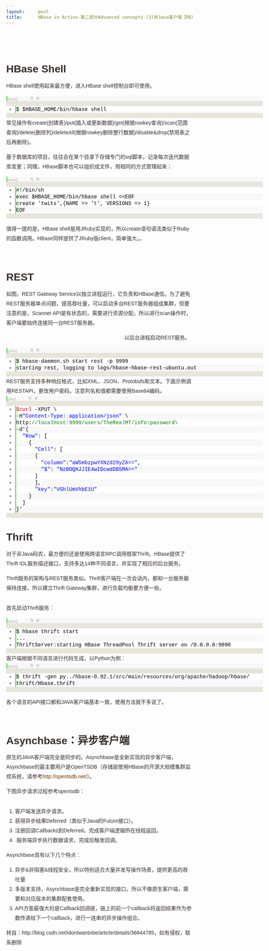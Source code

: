 ```yaml
---
layout:     post
title:      HBase in Action-第二部分Advanced concepts-(3)非Java客户端【REST、Thrift】
---
```

<div id="article_content" class="article_content clearfix csdn-tracking-statistics" data-pid="blog" data-mod="popu_307" data-dsm="post">
								            <link rel="stylesheet" href="https://csdnimg.cn/release/phoenix/template/css/ck_htmledit_views-f76675cdea.css">
						<div class="htmledit_views" id="content_views">
                
<h1 style="color:rgb(54,46,43);font-family:Arial;line-height:26px;">
<br></h1>
<h1 style="color:rgb(54,46,43);font-family:Arial;line-height:26px;">
HBase Shell</h1>
<p style="color:rgb(54,46,43);font-family:Arial;font-size:14px;line-height:26px;">
HBase shell使用起来最方便，进入HBase shell控制台即可使用。</p>
<p style="color:rgb(54,46,43);font-family:Arial;font-size:14px;line-height:26px;">
</p>
<div class="dp-highlighter bg_plain" style="font-family:Consolas, 'Courier New', Courier, mono, serif;width:693px;overflow:auto;color:rgb(54,46,43);line-height:26px;background-color:rgb(231,229,220);">
<div class="bar">
<div class="tools" style="font-size:9px;line-height:normal;font-family:Verdana, Geneva, Arial, Helvetica, sans-serif;color:#C0C0C0;border-left-width:3px;border-left-style:solid;border-left-color:rgb(108,226,108);background-color:rgb(248,248,248);">
<strong>[plain]</strong> <a href="http://blog.csdn.net/idontwantobe/article/details/36644785#" rel="nofollow" class="ViewSource" title="view plain" style="color:rgb(160,160,160);text-decoration:none;border:none;font-size:9px;display:inline-block;width:16px;text-indent:-2000px;background-color:inherit;">view
 plain</a><a href="http://blog.csdn.net/idontwantobe/article/details/36644785#" rel="nofollow" class="CopyToClipboard" title="copy" style="color:rgb(160,160,160);text-decoration:none;border:none;font-size:9px;display:inline-block;width:16px;text-indent:-2000px;background-color:inherit;">copy</a><a href="https://code.csdn.net/snippets/415188" rel="nofollow" title="在CODE上查看代码片" style="color:rgb(160,160,160);text-decoration:none;border:none;font-size:9px;display:inline-block;width:16px;background-color:inherit;"><img src="https://code.csdn.net/assets/CODE_ico.png" width="12" height="12" alt="在CODE上查看代码片" style="border:none;"></a><a href="https://code.csdn.net/snippets/415188/fork" rel="nofollow" title="派生到我的代码片" style="color:rgb(160,160,160);text-decoration:none;border:none;font-size:9px;display:inline-block;width:16px;background-color:inherit;"><img src="https://code.csdn.net/assets/ico_fork.svg" width="12" height="12" alt="派生到我的代码片" style="border:none;"></a>
<div style="width:18px;z-index:99;">
</div>
</div>
</div>
<ol start="1" style="border:none;color:rgb(92,92,92);background-color:rgb(255,255,255);"><li class="alt" style="border-style:none none none solid;border-left-width:3px;border-left-color:rgb(108,226,108);list-style:outside;color:inherit;line-height:18px;">
<span style="border:none;color:#000000;background-color:inherit;"><span style="border:none;background-color:inherit;">$ $HBASE_HOME/bin/hbase shell  </span></span></li></ol></div>
<span style="color:rgb(54,46,43);font-family:Arial;font-size:14px;line-height:26px;">常见操作有</span><span style="color:rgb(54,46,43);font-family:Arial;font-size:14px;line-height:26px;">create</span><span style="color:rgb(54,46,43);font-family:Arial;font-size:14px;line-height:26px;">(创建表)/</span><span style="color:rgb(54,46,43);font-family:Arial;font-size:14px;line-height:26px;">put</span><span style="color:rgb(54,46,43);font-family:Arial;font-size:14px;line-height:26px;">(插入或更新数据)/</span><span style="color:rgb(54,46,43);font-family:Arial;font-size:14px;line-height:26px;">get</span><span style="color:rgb(54,46,43);font-family:Arial;font-size:14px;line-height:26px;">(根据rowkey查询)/</span><span style="color:rgb(54,46,43);font-family:Arial;font-size:14px;line-height:26px;">scan</span><span style="color:rgb(54,46,43);font-family:Arial;font-size:14px;line-height:26px;">(范围查询)/</span><span style="color:rgb(54,46,43);font-family:Arial;font-size:14px;line-height:26px;">delete</span><span style="color:rgb(54,46,43);font-family:Arial;font-size:14px;line-height:26px;">(删除列)/</span><span style="color:rgb(54,46,43);font-family:Arial;font-size:14px;line-height:26px;">deleteAll</span><span style="color:rgb(54,46,43);font-family:Arial;font-size:14px;line-height:26px;">(根据rowkey删除整行数据)/</span><span style="color:rgb(54,46,43);font-family:Arial;font-size:14px;line-height:26px;">disable</span><span style="color:rgb(54,46,43);font-family:Arial;font-size:14px;line-height:26px;">&amp;</span><span style="color:rgb(54,46,43);font-family:Arial;font-size:14px;line-height:26px;">drop</span><span style="color:rgb(54,46,43);font-family:Arial;font-size:14px;line-height:26px;">(禁用表之后再删除)。</span>
<p style="color:rgb(54,46,43);font-family:Arial;font-size:14px;line-height:26px;">
基于数据库的项目，往往会在某个目录下存储专门的sql脚本，记录每次迭代数据库变更；同理，HBase脚本也可以组织成文件，用相同的方式管理起来：</p>
<div class="dp-highlighter bg_plain" style="font-family:Consolas, 'Courier New', Courier, mono, serif;width:693px;overflow:auto;color:rgb(54,46,43);line-height:26px;background-color:rgb(231,229,220);">
<div class="bar">
<div class="tools" style="font-size:9px;line-height:normal;font-family:Verdana, Geneva, Arial, Helvetica, sans-serif;color:#C0C0C0;border-left-width:3px;border-left-style:solid;border-left-color:rgb(108,226,108);background-color:rgb(248,248,248);">
<strong>[plain]</strong> <a href="http://blog.csdn.net/idontwantobe/article/details/36644785#" rel="nofollow" class="ViewSource" title="view plain" style="color:rgb(160,160,160);text-decoration:none;border:none;font-size:9px;display:inline-block;width:16px;text-indent:-2000px;background-color:inherit;">view
 plain</a><a href="http://blog.csdn.net/idontwantobe/article/details/36644785#" rel="nofollow" class="CopyToClipboard" title="copy" style="color:rgb(160,160,160);text-decoration:none;border:none;font-size:9px;display:inline-block;width:16px;text-indent:-2000px;background-color:inherit;">copy</a><a href="https://code.csdn.net/snippets/415188" rel="nofollow" title="在CODE上查看代码片" style="color:rgb(160,160,160);text-decoration:none;border:none;font-size:9px;display:inline-block;width:16px;background-color:inherit;"><img src="https://code.csdn.net/assets/CODE_ico.png" width="12" height="12" alt="在CODE上查看代码片" style="border:none;"></a><a href="https://code.csdn.net/snippets/415188/fork" rel="nofollow" title="派生到我的代码片" style="color:rgb(160,160,160);text-decoration:none;border:none;font-size:9px;display:inline-block;width:16px;background-color:inherit;"><img src="https://code.csdn.net/assets/ico_fork.svg" width="12" height="12" alt="派生到我的代码片" style="border:none;"></a>
<div style="width:18px;z-index:99;">
</div>
</div>
</div>
<ol start="1" style="border:none;color:rgb(92,92,92);background-color:rgb(255,255,255);"><li class="alt" style="border-style:none none none solid;border-left-width:3px;border-left-color:rgb(108,226,108);list-style:outside;color:inherit;line-height:18px;">
<span style="border:none;color:#000000;background-color:inherit;"><span style="border:none;background-color:inherit;">#!/bin/sh  </span></span></li><li style="border-style:none none none solid;border-left-width:3px;border-left-color:rgb(108,226,108);list-style:outside;line-height:18px;background-color:rgb(248,248,248);">
<span style="border:none;color:#000000;background-color:inherit;">exec $HBASE_HOME/bin/hbase shell &lt;&lt;EOF  </span></li><li class="alt" style="border-style:none none none solid;border-left-width:3px;border-left-color:rgb(108,226,108);list-style:outside;color:inherit;line-height:18px;">
<span style="border:none;color:#000000;background-color:inherit;">create 'twits',{NAME =&gt; 't', VERSIONS =&gt; 1}  </span></li><li style="border-style:none none none solid;border-left-width:3px;border-left-color:rgb(108,226,108);list-style:outside;line-height:18px;background-color:rgb(248,248,248);">
<span style="border:none;color:#000000;background-color:inherit;">EOF  </span></li></ol></div>
<p style="color:rgb(54,46,43);font-family:Arial;font-size:14px;line-height:26px;">
值得一提的是，HBase shell是用JRuby实现的，所以create语句语法类似于Ruby的函数调用。HBase同样提供了JRuby版client，简单强大。。</p>
<p style="color:rgb(54,46,43);font-family:Arial;font-size:14px;line-height:26px;">
<br></p>
<h1 style="color:rgb(54,46,43);font-family:Arial;line-height:26px;">
<a name="t1" style="color:rgb(106,57,6);"></a>REST</h1>
<p style="color:rgb(54,46,43);font-family:Arial;font-size:14px;line-height:26px;">
如图，REST Gateway Service以独立进程运行，它负责和HBase通信。为了避免REST服务器单点问题，提高吞吐量，可以启动多台REST服务器组成集群，但要注意的是，Scanner API是有状态的，需要进行资源分配，所以进行scan操作时，客户端要始终连接同一台REST服务器。</p>
<p style="color:rgb(54,46,43);font-family:Arial;font-size:14px;line-height:26px;">
<img src="https://img-blog.csdn.net/20140703125917187?watermark/2/text/aHR0cDovL2Jsb2cuY3Nkbi5uZXQvaWRvbnR3YW50b2Jl/font/5a6L5L2T/fontsize/400/fill/I0JBQkFCMA==/dissolve/70/gravity/Center" alt="" style="border:none;">                         
                                                         以后台进程启动REST服务。</p>
<div class="dp-highlighter bg_plain" style="font-family:Consolas, 'Courier New', Courier, mono, serif;width:693px;overflow:auto;color:rgb(54,46,43);line-height:26px;background-color:rgb(231,229,220);">
<div class="bar">
<div class="tools" style="font-size:9px;line-height:normal;font-family:Verdana, Geneva, Arial, Helvetica, sans-serif;color:#C0C0C0;border-left-width:3px;border-left-style:solid;border-left-color:rgb(108,226,108);background-color:rgb(248,248,248);">
<strong>[plain]</strong> <a href="http://blog.csdn.net/idontwantobe/article/details/36644785#" rel="nofollow" class="ViewSource" title="view plain" style="color:rgb(160,160,160);text-decoration:none;border:none;font-size:9px;display:inline-block;width:16px;text-indent:-2000px;background-color:inherit;">view
 plain</a><a href="http://blog.csdn.net/idontwantobe/article/details/36644785#" rel="nofollow" class="CopyToClipboard" title="copy" style="color:rgb(160,160,160);text-decoration:none;border:none;font-size:9px;display:inline-block;width:16px;text-indent:-2000px;background-color:inherit;">copy</a><a href="https://code.csdn.net/snippets/415188" rel="nofollow" title="在CODE上查看代码片" style="color:rgb(160,160,160);text-decoration:none;border:none;font-size:9px;display:inline-block;width:16px;background-color:inherit;"><img src="https://code.csdn.net/assets/CODE_ico.png" width="12" height="12" alt="在CODE上查看代码片" style="border:none;"></a><a href="https://code.csdn.net/snippets/415188/fork" rel="nofollow" title="派生到我的代码片" style="color:rgb(160,160,160);text-decoration:none;border:none;font-size:9px;display:inline-block;width:16px;background-color:inherit;"><img src="https://code.csdn.net/assets/ico_fork.svg" width="12" height="12" alt="派生到我的代码片" style="border:none;"></a>
<div style="width:18px;z-index:99;">
</div>
</div>
</div>
<ol start="1" style="border:none;color:rgb(92,92,92);background-color:rgb(255,255,255);"><li class="alt" style="border-style:none none none solid;border-left-width:3px;border-left-color:rgb(108,226,108);list-style:outside;color:inherit;line-height:18px;">
<span style="border:none;color:#000000;background-color:inherit;"><span style="border:none;background-color:inherit;">$ hbase-daemon.sh start rest -p 9999  </span></span></li><li style="border-style:none none none solid;border-left-width:3px;border-left-color:rgb(108,226,108);list-style:outside;line-height:18px;background-color:rgb(248,248,248);">
<span style="border:none;color:#000000;background-color:inherit;">starting rest, logging to logs/hbase-hbase-rest-ubuntu.out  </span></li></ol></div>
<span style="color:rgb(54,46,43);font-family:Arial;font-size:14px;line-height:26px;">REST服务支持多种响应格式，比如XML、JSON、Protobufs和文本。下面示例调用RESTAPI，更改用户密码。注意列名和值都需要使用Base64编码。</span>
<div class="dp-highlighter bg_php" style="font-family:Consolas, 'Courier New', Courier, mono, serif;width:693px;overflow:auto;color:rgb(54,46,43);line-height:26px;background-color:rgb(231,229,220);">
<div class="bar">
<div class="tools" style="font-size:9px;line-height:normal;font-family:Verdana, Geneva, Arial, Helvetica, sans-serif;color:#C0C0C0;border-left-width:3px;border-left-style:solid;border-left-color:rgb(108,226,108);background-color:rgb(248,248,248);">
<strong>[php]</strong> <a href="http://blog.csdn.net/idontwantobe/article/details/36644785#" rel="nofollow" class="ViewSource" title="view plain" style="color:rgb(160,160,160);text-decoration:none;border:none;font-size:9px;display:inline-block;width:16px;text-indent:-2000px;background-color:inherit;">view
 plain</a><a href="http://blog.csdn.net/idontwantobe/article/details/36644785#" rel="nofollow" class="CopyToClipboard" title="copy" style="color:rgb(160,160,160);text-decoration:none;border:none;font-size:9px;display:inline-block;width:16px;text-indent:-2000px;background-color:inherit;">copy</a><a href="https://code.csdn.net/snippets/415188" rel="nofollow" title="在CODE上查看代码片" style="color:rgb(160,160,160);text-decoration:none;border:none;font-size:9px;display:inline-block;width:16px;background-color:inherit;"><img src="https://code.csdn.net/assets/CODE_ico.png" width="12" height="12" alt="在CODE上查看代码片" style="border:none;"></a><a href="https://code.csdn.net/snippets/415188/fork" rel="nofollow" title="派生到我的代码片" style="color:rgb(160,160,160);text-decoration:none;border:none;font-size:9px;display:inline-block;width:16px;background-color:inherit;"><img src="https://code.csdn.net/assets/ico_fork.svg" width="12" height="12" alt="派生到我的代码片" style="border:none;"></a>
<div style="width:18px;z-index:99;">
</div>
</div>
</div>
<ol start="1" class="dp-c" style="border:none;color:rgb(92,92,92);background-color:rgb(255,255,255);"><li class="alt" style="border-style:none none none solid;border-left-width:3px;border-left-color:rgb(108,226,108);list-style:outside;color:inherit;line-height:18px;">
<span style="border:none;color:#000000;background-color:inherit;"><span class="vars" style="border:none;color:rgb(221,0,0);background-color:inherit;">$curl</span><span style="border:none;background-color:inherit;"> -XPUT \  </span></span></li><li style="border-style:none none none solid;border-left-width:3px;border-left-color:rgb(108,226,108);list-style:outside;line-height:18px;background-color:rgb(248,248,248);">
<span style="border:none;color:#000000;background-color:inherit;">-H<span class="string" style="border:none;color:#0000FF;background-color:inherit;">"Content-Type: application/json"</span><span style="border:none;background-color:inherit;"> \  </span></span></li><li class="alt" style="border-style:none none none solid;border-left-width:3px;border-left-color:rgb(108,226,108);list-style:outside;color:inherit;line-height:18px;">
<span style="border:none;color:#000000;background-color:inherit;">http:<span class="comment" style="border:none;color:rgb(0,130,0);background-color:inherit;">//localhost:9999/users/TheRealMT/info:password\</span><span style="border:none;background-color:inherit;">  </span></span></li><li style="border-style:none none none solid;border-left-width:3px;border-left-color:rgb(108,226,108);list-style:outside;line-height:18px;background-color:rgb(248,248,248);">
<span style="border:none;color:#000000;background-color:inherit;">-d'{  </span></li><li class="alt" style="border-style:none none none solid;border-left-width:3px;border-left-color:rgb(108,226,108);list-style:outside;color:inherit;line-height:18px;">
<span style="border:none;color:#000000;background-color:inherit;">  <span class="string" style="border:none;color:#0000FF;background-color:inherit;">"Row"</span><span style="border:none;background-color:inherit;">: [  </span></span></li><li style="border-style:none none none solid;border-left-width:3px;border-left-color:rgb(108,226,108);list-style:outside;line-height:18px;background-color:rgb(248,248,248);">
<span style="border:none;color:#000000;background-color:inherit;">    {  </span></li><li class="alt" style="border-style:none none none solid;border-left-width:3px;border-left-color:rgb(108,226,108);list-style:outside;color:inherit;line-height:18px;">
<span style="border:none;color:#000000;background-color:inherit;">      <span class="string" style="border:none;color:#0000FF;background-color:inherit;">"Cell"</span><span style="border:none;background-color:inherit;">: [  </span></span></li><li style="border-style:none none none solid;border-left-width:3px;border-left-color:rgb(108,226,108);list-style:outside;line-height:18px;background-color:rgb(248,248,248);">
<span style="border:none;color:#000000;background-color:inherit;">      {  </span></li><li class="alt" style="border-style:none none none solid;border-left-width:3px;border-left-color:rgb(108,226,108);list-style:outside;color:inherit;line-height:18px;">
<span style="border:none;color:#000000;background-color:inherit;">        <span class="string" style="border:none;color:#0000FF;background-color:inherit;">"column"</span><span style="border:none;background-color:inherit;">:</span><span class="string" style="border:none;color:#0000FF;background-color:inherit;">"aW5mbzpwYXNzd29yZA=="</span><span style="border:none;background-color:inherit;">,  </span></span></li><li style="border-style:none none none solid;border-left-width:3px;border-left-color:rgb(108,226,108);list-style:outside;line-height:18px;background-color:rgb(248,248,248);">
<span style="border:none;color:#000000;background-color:inherit;">        <span class="string" style="border:none;color:#0000FF;background-color:inherit;">"$"</span><span style="border:none;background-color:inherit;">: </span><span class="string" style="border:none;color:#0000FF;background-color:inherit;">"NzBOQHJJIE4wIDcwdDBSMA=="</span><span style="border:none;background-color:inherit;">  </span></span></li><li class="alt" style="border-style:none none none solid;border-left-width:3px;border-left-color:rgb(108,226,108);list-style:outside;color:inherit;line-height:18px;">
<span style="border:none;color:#000000;background-color:inherit;">      }  </span></li><li style="border-style:none none none solid;border-left-width:3px;border-left-color:rgb(108,226,108);list-style:outside;line-height:18px;background-color:rgb(248,248,248);">
<span style="border:none;color:#000000;background-color:inherit;">      ],  </span></li><li class="alt" style="border-style:none none none solid;border-left-width:3px;border-left-color:rgb(108,226,108);list-style:outside;color:inherit;line-height:18px;">
<span style="border:none;color:#000000;background-color:inherit;">      <span class="string" style="border:none;color:#0000FF;background-color:inherit;">"key"</span><span style="border:none;background-color:inherit;">:</span><span class="string" style="border:none;color:#0000FF;background-color:inherit;">"VGhlUmVhbE1U"</span><span style="border:none;background-color:inherit;">  </span></span></li><li style="border-style:none none none solid;border-left-width:3px;border-left-color:rgb(108,226,108);list-style:outside;line-height:18px;background-color:rgb(248,248,248);">
<span style="border:none;color:#000000;background-color:inherit;">    }  </span></li><li class="alt" style="border-style:none none none solid;border-left-width:3px;border-left-color:rgb(108,226,108);list-style:outside;color:inherit;line-height:18px;">
<span style="border:none;color:#000000;background-color:inherit;">  ]  </span></li><li style="border-style:none none none solid;border-left-width:3px;border-left-color:rgb(108,226,108);list-style:outside;line-height:18px;background-color:rgb(248,248,248);">
<span style="border:none;color:#000000;background-color:inherit;">}'  </span></li></ol></div>
<h1 style="color:rgb(54,46,43);font-family:Arial;line-height:26px;">
<a name="t2" style="color:rgb(106,57,6);"></a>Thrift</h1>
<p style="color:rgb(54,46,43);font-family:Arial;font-size:14px;line-height:26px;">
对于非Java码农，最方便的还是使用跨语言RPC调用框架Thrift。HBase提供了Thrift IDL服务描述接口，支持多达14种不同语言，并实现了相应的后台服务。</p>
<p style="color:rgb(54,46,43);font-family:Arial;font-size:14px;line-height:26px;">
Thrift服务的架构与REST服务类似。Thrift客户端在一次会话内，都和一台服务器保持连接，所以建立Thrift Gateway集群，进行负载均衡要方便一些。</p>
<p style="color:rgb(54,46,43);font-family:Arial;font-size:14px;line-height:26px;">
<img src="https://img-blog.csdn.net/20140703130339781?watermark/2/text/aHR0cDovL2Jsb2cuY3Nkbi5uZXQvaWRvbnR3YW50b2Jl/font/5a6L5L2T/fontsize/400/fill/I0JBQkFCMA==/dissolve/70/gravity/Center" alt="" style="border:none;"><br></p>
<p style="color:rgb(54,46,43);font-family:Arial;font-size:14px;line-height:26px;">
</p>
<p style="color:rgb(54,46,43);font-family:Arial;font-size:14px;line-height:26px;">
首先启动Thrift服务：</p>
<div class="dp-highlighter bg_plain" style="font-family:Consolas, 'Courier New', Courier, mono, serif;width:693px;overflow:auto;color:rgb(54,46,43);line-height:26px;background-color:rgb(231,229,220);">
<div class="bar">
<div class="tools" style="font-size:9px;line-height:normal;font-family:Verdana, Geneva, Arial, Helvetica, sans-serif;color:#C0C0C0;border-left-width:3px;border-left-style:solid;border-left-color:rgb(108,226,108);background-color:rgb(248,248,248);">
<strong>[plain]</strong> <a href="http://blog.csdn.net/idontwantobe/article/details/36644785#" rel="nofollow" class="ViewSource" title="view plain" style="color:rgb(160,160,160);text-decoration:none;border:none;font-size:9px;display:inline-block;width:16px;text-indent:-2000px;background-color:inherit;">view
 plain</a><a href="http://blog.csdn.net/idontwantobe/article/details/36644785#" rel="nofollow" class="CopyToClipboard" title="copy" style="color:rgb(160,160,160);text-decoration:none;border:none;font-size:9px;display:inline-block;width:16px;text-indent:-2000px;background-color:inherit;">copy</a><a href="https://code.csdn.net/snippets/415188" rel="nofollow" title="在CODE上查看代码片" style="color:rgb(160,160,160);text-decoration:none;border:none;font-size:9px;display:inline-block;width:16px;background-color:inherit;"><img src="https://code.csdn.net/assets/CODE_ico.png" width="12" height="12" alt="在CODE上查看代码片" style="border:none;"></a><a href="https://code.csdn.net/snippets/415188/fork" rel="nofollow" title="派生到我的代码片" style="color:rgb(160,160,160);text-decoration:none;border:none;font-size:9px;display:inline-block;width:16px;background-color:inherit;"><img src="https://code.csdn.net/assets/ico_fork.svg" width="12" height="12" alt="派生到我的代码片" style="border:none;"></a>
<div style="width:18px;z-index:99;">
</div>
</div>
</div>
<ol start="1" style="border:none;color:rgb(92,92,92);background-color:rgb(255,255,255);"><li class="alt" style="border-style:none none none solid;border-left-width:3px;border-left-color:rgb(108,226,108);list-style:outside;color:inherit;line-height:18px;">
<span style="border:none;color:#000000;background-color:inherit;"><span style="border:none;background-color:inherit;">$ hbase thrift start  </span></span></li><li style="border-style:none none none solid;border-left-width:3px;border-left-color:rgb(108,226,108);list-style:outside;line-height:18px;background-color:rgb(248,248,248);">
<span style="border:none;color:#000000;background-color:inherit;">...  </span></li><li class="alt" style="border-style:none none none solid;border-left-width:3px;border-left-color:rgb(108,226,108);list-style:outside;color:inherit;line-height:18px;">
<span style="border:none;color:#000000;background-color:inherit;">ThriftServer:starting HBase ThreadPool Thrift server on /0.0.0.0:9090  </span></li></ol></div>
<span style="color:rgb(54,46,43);font-family:Arial;font-size:14px;line-height:26px;">客户端根据不同语言进行代码生成，以Python为例：</span>
<div class="dp-highlighter bg_plain" style="font-family:Consolas, 'Courier New', Courier, mono, serif;width:693px;overflow:auto;color:rgb(54,46,43);line-height:26px;background-color:rgb(231,229,220);">
<div class="bar">
<div class="tools" style="font-size:9px;line-height:normal;font-family:Verdana, Geneva, Arial, Helvetica, sans-serif;color:#C0C0C0;border-left-width:3px;border-left-style:solid;border-left-color:rgb(108,226,108);background-color:rgb(248,248,248);">
<strong>[plain]</strong> <a href="http://blog.csdn.net/idontwantobe/article/details/36644785#" rel="nofollow" class="ViewSource" title="view plain" style="color:rgb(160,160,160);text-decoration:none;border:none;font-size:9px;display:inline-block;width:16px;text-indent:-2000px;background-color:inherit;">view
 plain</a><a href="http://blog.csdn.net/idontwantobe/article/details/36644785#" rel="nofollow" class="CopyToClipboard" title="copy" style="color:rgb(160,160,160);text-decoration:none;border:none;font-size:9px;display:inline-block;width:16px;text-indent:-2000px;background-color:inherit;">copy</a><a href="https://code.csdn.net/snippets/415188" rel="nofollow" title="在CODE上查看代码片" style="color:rgb(160,160,160);text-decoration:none;border:none;font-size:9px;display:inline-block;width:16px;background-color:inherit;"><img src="https://code.csdn.net/assets/CODE_ico.png" width="12" height="12" alt="在CODE上查看代码片" style="border:none;"></a><a href="https://code.csdn.net/snippets/415188/fork" rel="nofollow" title="派生到我的代码片" style="color:rgb(160,160,160);text-decoration:none;border:none;font-size:9px;display:inline-block;width:16px;background-color:inherit;"><img src="https://code.csdn.net/assets/ico_fork.svg" width="12" height="12" alt="派生到我的代码片" style="border:none;"></a>
<div style="width:18px;z-index:99;">
</div>
</div>
</div>
<ol start="1" style="border:none;color:rgb(92,92,92);background-color:rgb(255,255,255);"><li class="alt" style="border-style:none none none solid;border-left-width:3px;border-left-color:rgb(108,226,108);list-style:outside;color:inherit;line-height:18px;">
<span style="border:none;color:#000000;background-color:inherit;"><span style="border:none;background-color:inherit;">$ thrift -gen py../hbase-0.92.1/src/main/resources/org/apache/hadoop/hbase/  </span></span></li><li style="border-style:none none none solid;border-left-width:3px;border-left-color:rgb(108,226,108);list-style:outside;line-height:18px;background-color:rgb(248,248,248);">
<span style="border:none;color:#000000;background-color:inherit;">thrift/Hbase.thrift  </span></li></ol></div>
<p style="color:rgb(54,46,43);font-family:Arial;font-size:14px;line-height:26px;">
各个语言的API接口都和JAVA客户端基本一致，使用方法就不多说了。</p>
<p style="color:rgb(54,46,43);font-family:Arial;font-size:14px;line-height:26px;">
<br></p>
<h1 style="color:rgb(54,46,43);font-family:Arial;line-height:26px;">
<a name="t3" style="color:rgb(106,57,6);"></a>Asynchbase：异步客户端</h1>
<p style="color:rgb(54,46,43);font-family:Arial;font-size:14px;line-height:26px;">
原生的JAVA客户端完全是同步的。Asynchbase是全新实现的异步客户端，Asynchbase的最主要用户是OpenTSDB（存储层使用HBase的<span style="color:rgb(51,51,51);">开源大规模集群监控系统</span>，请参考<span style="color:rgb(51,51,51);"><a href="http://opentsdb.net/" rel="nofollow" style="color:rgb(106,57,6);text-decoration:none;">http://opentsdb.net/</a></span><span style="color:rgb(51,51,51);">）。</span></p>
<p style="color:rgb(54,46,43);font-family:Arial;font-size:14px;line-height:26px;">
<span style="color:rgb(51,51,51);">下图异步请求过程参考</span><span style="color:rgb(51,51,51);">opentsdb</span><span style="color:rgb(51,51,51);">：</span></p>
<p style="color:rgb(54,46,43);font-family:Arial;font-size:14px;line-height:26px;">
<span style="color:rgb(51,51,51);"><img src="https://img-blog.csdn.net/20140703130339859?watermark/2/text/aHR0cDovL2Jsb2cuY3Nkbi5uZXQvaWRvbnR3YW50b2Jl/font/5a6L5L2T/fontsize/400/fill/I0JBQkFCMA==/dissolve/70/gravity/Center" alt="" style="border:none;"><br></span></p>
<p style="color:rgb(54,46,43);font-family:Arial;font-size:14px;line-height:26px;">
</p>
<p style="color:rgb(54,46,43);font-family:Arial;font-size:14px;line-height:26px;">
</p>
<p style="color:rgb(54,46,43);font-family:Arial;font-size:14px;line-height:26px;">
</p>
<ol style="color:rgb(54,46,43);font-family:Arial;font-size:14px;line-height:26px;"><li>客户端发送异步请求。</li><li>获得异步结果Deferred（类似于Java的Future接口）。</li><li>注册回调Callbacks到Deferred，完成客户端逻辑所在线程返回。</li><li><span style="color:rgb(51,51,51);"> </span>服务端异步执行数据请求，完成后触发回调。</li></ol><p style="color:rgb(54,46,43);font-family:Arial;font-size:14px;line-height:26px;">
<span style="color:rgb(51,51,51);">Asynchbase</span><span style="color:rgb(51,51,51);">具有以下几个特点：</span></p>
<ol style="color:rgb(54,46,43);font-family:Arial;font-size:14px;line-height:26px;"><li><span style="color:rgb(51,51,51);">异步</span><span style="color:rgb(51,51,51);">&amp;</span><span style="color:rgb(51,51,51);">非阻塞</span><span style="color:rgb(51,51,51);">&amp;</span><span style="color:rgb(51,51,51);">线程安全，所以特别适合大量并发写操作场景，提供更高的吞吐量</span></li><li><span style="color:rgb(51,51,51);">多版本支持，</span><span style="color:rgb(51,51,51);">Asynchbase</span><span style="color:rgb(51,51,51);">是完全重新实现的接口，所以不像原生客户端，需要和对应版本的集群配套使用。</span></li><li><span style="color:rgb(51,51,51);">API</span><span style="color:rgb(51,51,51);">方面最强大的是</span><span style="color:rgb(51,51,51);">Callback</span>回调链，链上的前一个callback将返回结果作为参数传递给下一个callback，进行一连串的异步操作组合。</li></ol><div><span style="font-family:Arial;color:#362e2b;"><span style="font-size:14px;line-height:26px;">转自：http://blog.csdn.net/idontwantobe/article/details/36644785，如有侵权，联系删除</span></span></div>
            </div>
                </div>